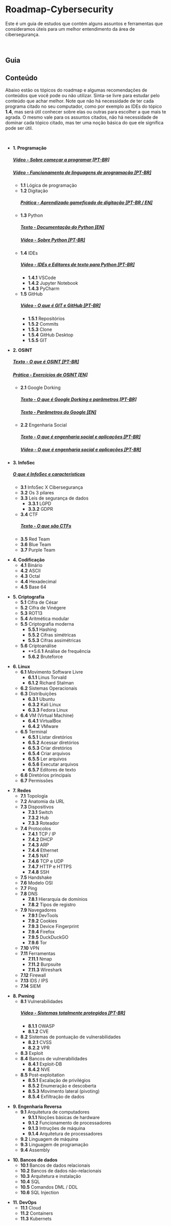 <h1> Roadmap-Cybersecurity </h1>

Este é um guia de estudos que contém alguns assuntos e ferramentas que consideramos úteis para um melhor entendimento da área de cibersegurança.

&nbsp;

<h2>Guia</h2>

<!-- ![GuiaDeEstudos](https://github.com/greenteamhc/Roadmap-Cybersecurity/assets/97129518/d48f3a67-1525-408f-b738-792ccba58991) -->


<h2> Conteúdo </h2>
Abaixo estão os tópicos do roadmap e algumas recomendações de conteúdos que você pode ou não utilizar. Sinta-se livre para estudar pelo conteúdo que achar melhor. Note que não há necessidade de ter cada programa citado no seu computador, como por exemplo as IDEs do tópico <b>1.4</b>, mas será útil conhecer sobre elas ou outras para escolher a que mais te agrada. O mesmo vale para os assuntos citados, não há necessidade de dominar cada tópico citado, mas ter uma noção básica do que ele significa pode ser útil.
<p> </p>

- **1. Programação**
    ##### [Vídeo - Sobre começar a programar [PT-BR]](https://www.youtube.com/watch?v=BTENKdRVS2U)
    ##### [Vídeo - Funcionamento de linguagens de programação [PT-BR]](https://www.youtube.com/watch?v=22nd99SLgNA)
    - **1.1** Lógica de programação
    - **1.2** Digitação
        ##### [Prática - Aprendizado gameficado de digitação [PT-BR / EN]](https://www.typingclub.com/)
    - **1.3** Python
        ##### [Texto - Documentação do Python [EN]](https://www.youtube.com/watch?v=uOgDa1rlqjE)
        ##### [Vídeo - Sobre Python [PT-BR]](https://www.youtube.com/watch?v=uOgDa1rlqjE)
    - **1.4** IDEs
        ##### [Vídeo - IDEs e Editores de texto para Python [PT-BR]](https://www.youtube.com/watch?v=J8YDxYviL_A)
        - **1.4.1** VSCode
        - **1.4.2** Jupyter Notebook
        - **1.4.3** PyCharm
    - **1.5** GitHub
        ##### [Vídeo - O que é GIT e GitHub [PT-BR]](https://www.youtube.com/watch?v=P4BNi_yPehc)
        - **1.5.1** Repositórios
        - **1.5.2** Commits
        - **1.5.3** Clone
        - **1.5.4** GitHub Desktop
        - **1.5.5** GIT

<p> </p>
    
- **2. OSINT**
    ##### [Texto - O que é OSINT [PT-BR]](https://blog.xpeducacao.com.br/open-source-intelligence/)
    ##### [Prática - Exercícios de OSINT [EN]](https://gralhix.com/list-of-osint-exercises/)
    - **2.1** Google Dorking
        ##### [Texto - O que é Google Dorking e parâmetros [PT-BR]](https://www.avg.com/pt/signal/google-dorks)
        ##### [Texto - Parâmetros do Google [EN]](https://ahrefs.com/blog/google-advanced-search-operators/)
    - **2.2** Engenharia Social
        ##### [Texto - O que é engenharia social e aplicações [PT-BR]](https://ahrefs.com/blog/google-advanced-search-operators/)
        ##### [Vídeo - O que é engenharia social e aplicações [PT-BR]](https://www.youtube.com/watch?v=NI_Kdo443es)

<p> </p>

- **3. InfoSec**
    ##### [O que é InfoSec e características](https://www.microsoft.com/pt-br/security/business/security-101/what-is-information-security-infosec)
    - **3.1** InfoSec X Cibersegurança
    - **3.2** Os 3 pilares
    - **3.3** Leis de segurança de dados
        - **3.3.1** LGPD          
        - **3.3.2** GDPR
    - **3.4** CTF
        ##### [Texto - O que são CTFs](https://acaditi.com.br/ctf/)
    - **3.5** Red Team
    - **3.6** Blue Team
    - **3.7** Purple Team

<p> </p>

- **4. Codificação**
    - **4.1** Binário
    - **4.2** ASCII
    - **4.3** Octal
    - **4.4** Hexadecimal
    - **4.5** Base 64

<p> </p>

- **5. Criptografia**
    - **5.1** Cifra de César
    - **5.2** Cifra de Vinégere
    - **5.3** ROT13
    - **5.4** Aritmética modular
    - **5.5** Criptografia moderna
        - **5.5.1** Hashing
        - **5.5.2** Cifras simétricas
        - **5.5.3** Cifras assimétricas
    - **5.6** Criptoanálise
        - **5.6.**1** Análise de frequência
        - **5.6.2** Bruteforce

<p> </p>

- **6. Linux**
    - **6.1** Movimento Software Livre
        - **6.1.1** Linus Torvald
        - **6.1.2** Richard Stalman
    - **6.2** Sistemas Operacionais
    - **6.3** Distribuições
        - **6.3.1** Ubuntu
        - **6.3.2** Kali Linux
        - **6.3.3** Fedora Linux
    - **6.4** VM (Virtual Machine)
        - **6.4.1** VirtualBox
        - **6.4.2** VMware
    - **6.5** Terminal
        - **6.5.1** Listar diretórios
        - **6.5.2** Acessar diretórios
        - **6.5.3** Criar diretórios
        - **6.5.4** Criar arquivos
        - **6.5.5** Ler arquivos
        - **6.5.6** Executar arquivos
        - **6.5.7** Editores de texto
    - **6.6** Diretórios principais
    - **6.7** Permissões

<p> </p>

- **7. Redes**
    - **7.1** Topologia
    - **7.2** Anatomia da URL
    - **7.3** Dispositivos
        - **7.3.1** Switch
        - **7.3.2** Hub
        - **7.3.3** Roteador
    - **7.4** Protocolos
        - **7.4.1** TCP / IP
        - **7.4.2** DHCP
        - **7.4.3** ARP
        - **7.4.4** Ethernet
        - **7.4.5** NAT
        - **7.4.6** TCP e UDP
        - **7.4.7** HTTP e HTTPS
        - **7.4.8** SSH
    - **7.5** Handshake
    - **7.6** Modelo OSI
    - **7.7** Ping
    - **7.8** DNS
        - **7.8.1** Hierarquia de domínios
        - **7.8.2** Tipos de registro
    - **7.9** Navegadores
        - **7.9.1** DevTools
        - **7.9.2** Cookies
        - **7.9.3** Device Fingerprint
        - **7.9.4** Firefox
        - **7.9.5** DuckDuckGO
        - **7.9.6** Tor
    - **7.10** VPN
    - **7.11** Ferramentas
        - **7.11.1** Nmap
        - **7.11.2** Burpsuite
        - **7.11.3** Wireshark
    - **7.12** Firewall
    - **7.13** IDS / IPS
    - **7.14** SIEM

<p> </p>

- **8. Pwning**
    - **8.1** Vulnerabilidades
        ##### [Vídeo - Sistemas totalmente protegidos [PT-BR]](https://www.youtube.com/watch?v=wz1Ioqb89Jo)
        - **8.1.1** OWASP
        - **8.1.2** CVE
    - **8.2** Sistemas de pontuação de vulnerabilidades
        - **8.2.1** CVSS
        - **8.2.2** VPR
    - **8.3** Exploit
    - **8.4** Bancos de vulnerabilidades 
        - **8.4.1** Exploit-DB
        - **8.4.2** NVE
    - **8.5** Post-exploitation
        - **8.5.1** Excalação de privilégios
        - **8.5.2** Enumeração e descoberta
        - **8.5.3** Movimento lateral (pivoting)
        - **8.5.4** Exfiltração de dados

<p> </p>

- **9. Engenharia Reversa**
    - **9.1** Arquitetura de computadores
        - **9.1.1** Noções básicas de hardware
        - **9.1.2** Funcionamento de processadores
        - **9.1.3** Intruções de máquina
        - **9.1.4** Arquitetura de processadores
    - **9.2** Linguagem de máquina
    - **9.3** Linguagem de programação
    - **9.4** Assembly

<p> </p>

- **10. Bancos de dados**
    - **10.1** Bancos de dados relacionais
    - **10.2** Bancos de dados não-relacionais
    - **10.3** Arquitetura e instalação
    - **10.4** SQL
    - **10.5** Comandos DML / DDL
    - **10.6** SQL Injection

<p> </p>

- **11. DevOps**
    - **11.1** Cloud
    - **11.2** Containers
    - **11.3** Kubernets